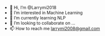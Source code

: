 - 👋 Hi, I’m @Larrymi2018
- 👀 I’m interested in Machine Learning
- 🌱 I’m currently learning NLP
- 💞️ I’m looking to collaborate on ...
- 📫 How to reach me larrymi2008@gmail.com

<!---
Larrymi2018/Larrymi2018 is a ✨ special ✨ repository because its `README.md` (this file) appears on your GitHub profile.
You can click the Preview link to take a look at your changes.
--->
